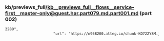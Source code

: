### kb/previews_full/kb__previews_full__flows__service-first__master-only@guest.har.part079.md.part001.md (part 002)

```md
2289",
                      "url": "https://n958200.alteg.io/chunk-KO722YSM.js",
            
```

```
